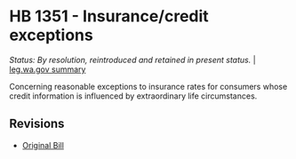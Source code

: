 # HB 1351 - Insurance/credit exceptions
*Status: By resolution, reintroduced and retained in present status.* | [leg.wa.gov summary](https://app.leg.wa.gov/billsummary?BillNumber=1351&Year=2021)

Concerning reasonable exceptions to insurance rates for consumers whose credit information is influenced by extraordinary life circumstances.

## Revisions
* [Original Bill](1/)